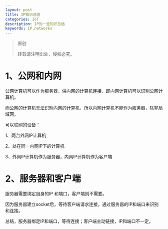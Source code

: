 ```yaml
---
layout: post
title: IP知识总结
categories: IoT
description: IP的一些知识总结
keywords: IP,networks
---
```


> 原创
> 
> 转载请注明出处，侵权必究。

# 1、公网和内网
公网计算机可以作为服务器，供内网的计算机连接，即内网计算机可以识别公网计算机。

而公网的计算机无法识别内网的计算机，所以内网计算机不能作为服务器，除非局域网。

可以联网的设备：

1、两台外网IP计算机

2、处在同一内网IP下的计算机

3、外网IP计算机作为服务器，内网IP计算机作为客户端

# 2、服务器和客户端

服务器需要绑定自身的IP	和端口，客户端则不需要。

因为服务器建立socket后，等待客户端请求连接，通过服务器的IP和端口来识别和连接。

总结，服务器绑定IP和端口，等待连接；客户端主动链接，IP和端口不一定。